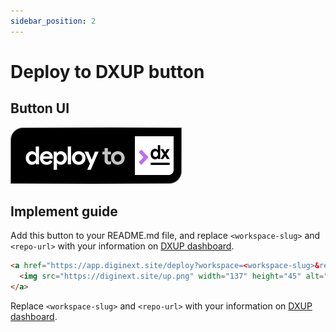 ```yaml
---
sidebar_position: 2
---
```


# Deploy to DXUP button

## Button UI

![diginext-deploy-button.png](./img/diginext-deploy-button.png)

## Implement guide

Add this button to your README.md file, and replace `<workspace-slug>` and `<repo-url>` with your information on [DXUP dashboard](https://apps.diginext.site).

```html
<a href="https://app.diginext.site/deploy?workspace=<workspace-slug>&repo-url=<repo-url>" target="_blank" rel="nofollow">
  <img src="https://diginext.site/up.png" width="137" height="45" alt="deploy to diginext" />
</a>
```

Replace `<workspace-slug>` and `<repo-url>` with your information on [DXUP dashboard](https://apps.diginext.site).